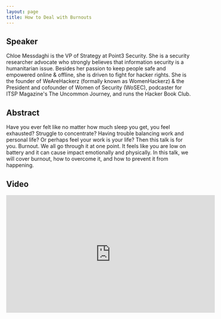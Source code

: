 ```yaml
---
layout: page
title: How to Deal with Burnouts
---
```


Speaker 
-----------------
Chloe Messdaghi is the VP of Strategy at Point3 Security. She is a security researcher advocate who strongly believes that information security is a humanitarian issue. Besides her passion to keep people safe and empowered online & offline, she is driven to fight for hacker rights. She is the founder of WeAreHackerz (formally known as WomenHackerz) & the President and cofounder of Women of Security (WoSEC), podcaster for ITSP Magazine's The Uncommon Journey, and runs the Hacker Book Club.

Abstract
-----------------
Have you ever felt like no matter how much sleep you get, you feel exhausted? Struggle to concentrate? Having trouble balancing work and personal life? Or perhaps feel your work is your life? Then this talk is for you. Burnout. We all go through it at one point. It feels like you are low on battery and it can cause impact emotionally and physically. In this talk, we will cover burnout, how to overcome it, and how to prevent it from happening.

Video
-----

<div class="container">
	<iframe width="560" height="315" src="https://www.youtube-nocookie.com/embed/I6eUy4XIYrY" frameborder="0" allow="accelerometer; autoplay; encrypted-media; gyroscope; picture-in-picture" allowfullscreen></iframe>
</div>